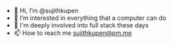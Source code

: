 - 👋 Hi, I’m @sujithkupen
- 👀 I’m interested in everything that a computer can do
- 🌱 I'm deeply involved into full stack these days
- 📫 How to reach me sujithkupen@pm.me

